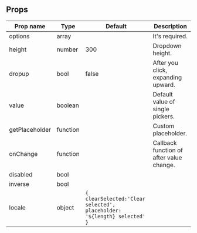 

## Props

Prop name             | Type              | Default   | Description
--------------------- | ----------------- | ----- | -----------------------------------------------------------------
options               | array             |       |  It's required.
height                | number            | 300   |  Dropdown height.
dropup                | bool              | false |  After you click, expanding upward.
value                 | boolean           |       |  Default value of single pickers.
getPlaceholder        | function          |       |  Custom placeholder.
onChange              | function          |       |  Callback function of after value change.
disabled              | bool              |       |
inverse               | bool              |       |
locale                | object            | ` { clearSelected:'Clear selected', placeholder: '${length} selected' } ` |
